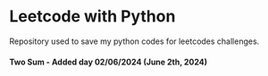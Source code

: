 # Leetcode with Python
Repository used to save my python codes for leetcodes challenges.

#### Two Sum - Added day 02/06/2024 (June 2th, 2024)
